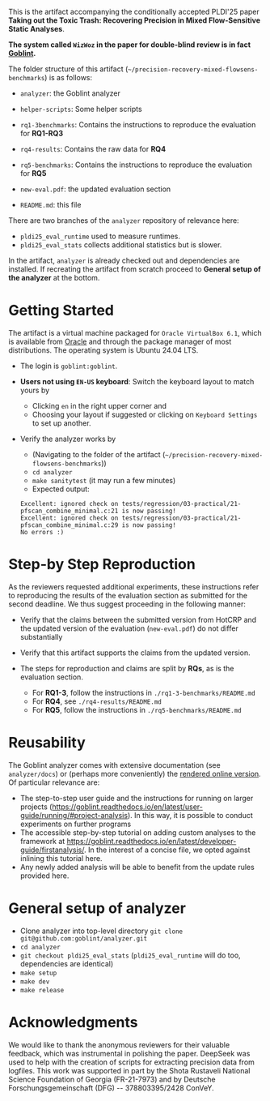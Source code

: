 This is the artifact accompanying the conditionally accepted PLDI'25 paper **Taking out the Toxic Trash: Recovering Precision in Mixed Flow-Sensitive Static Analyses**.

**The system called `WizWoz` in the paper for double-blind review is in fact [Goblint](https://goblint.in.tum.de).**

The folder structure of this artifact (`~/precision-recovery-mixed-flowsens-benchmarks`) is as follows:

- `analyzer`: the Goblint analyzer
- `helper-scripts`: Some helper scripts
- `rq1-3benchmarks`: Contains the instructions to reproduce the evaluation for **RQ1-RQ3**
- `rq4-results`: Contains the raw data for **RQ4**
- `rq5-benchmarks`: Contains the instructions to reproduce the evaluation for **RQ5**

- `new-eval.pdf`: the updated evaluation section
- `README.md`: this file


There are two branches of the `analyzer` repository of relevance here:

- `pldi25_eval_runtime` used to measure runtimes.
- `pldi25_eval_stats` collects additional statistics but is slower.

In the artifact, `analyzer` is already checked out and dependencies are installed. If recreating the artifact from scratch proceed to **General setup of the analyzer** at the bottom.


# Getting Started

The artifact is a virtual machine packaged for `Oracle VirtualBox 6.1`, which is available from [Oracle](https://www.virtualbox.org/) and through the package manager of most distributions. The operating system is Ubuntu 24.04 LTS.

- The login is `goblint:goblint`.

- **Users not using `EN-US` keyboard**: Switch the keyboard layout to match yours by
    - Clicking `en` in the right upper corner and
    - Choosing your layout if suggested or clicking on `Keyboard Settings` to set up another.


- Verify the analyzer works by
    - (Navigating to the folder of the artifact (`~/precision-recovery-mixed-flowsens-benchmarks`))
    - `cd analyzer`
    - `make sanitytest` (it may run a few minutes)
    - Expected output:

    ```
    Excellent: ignored check on tests/regression/03-practical/21-pfscan_combine_minimal.c:21 is now passing!
    Excellent: ignored check on tests/regression/03-practical/21-pfscan_combine_minimal.c:29 is now passing!
    No errors :)
    ```


# Step-by Step Reproduction

As the reviewers requested additional experiments, these instructions refer to reproducing the results of the evaluation section as submitted for the second deadline. We thus suggest proceeding in the following manner:

- Verify that the claims between the submitted version from HotCRP and the updated version of the evaluation (`new-eval.pdf`) do not differ substantially
- Verify that this artifact supports the claims from the updated version.

- The steps for reproduction and claims are split by **RQs**, as is the evaluation section.
    - For **RQ1-3**, follow the instructions in `./rq1-3-benchmarks/README.md`
    - For **RQ4**, see `./rq4-results/README.md`
    - For **RQ5**, follow the instructions in `./rq5-benchmarks/README.md`


# Reusability

The Goblint analyzer comes with extensive documentation (see `analyzer/docs`) or (perhaps more conveniently) the [rendered online version](https://goblint.readthedocs.io/). Of particular relevance are:

- The step-to-step user guide and the instructions for running on larger projects (https://goblint.readthedocs.io/en/latest/user-guide/running/#project-analysis). In this way, it is possible to conduct experiments on further programs
- The accessible step-by-step tutorial on adding custom analyses to the framework at https://goblint.readthedocs.io/en/latest/developer-guide/firstanalysis/. In the interest of a concise file, we opted against inlining this tutorial here.
- Any newly added analysis will be able to benefit from the update rules provided here.


# General setup of analyzer

- Clone analyzer into top-level directory `git clone git@github.com:goblint/analyzer.git`
- `cd analyzer`
- `git checkout pldi25_eval_stats` (`pldi25_eval_runtime` will do too, dependencies are identical)
- `make setup`
- `make dev`
- `make release`



# Acknowledgments

We would like to thank the anonymous reviewers for their valuable feedback, which was instrumental in polishing the paper.
DeepSeek was used to help with the creation of scripts for extracting precision data from logfiles.
This work was supported in part by the Shota Rustaveli National Science Foundation of Georgia (FR-21-7973) and by Deutsche Forschungsgemeinschaft (DFG) -- 378803395/2428 ConVeY.
